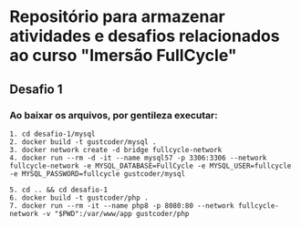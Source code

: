 # Repositório para armazenar atividades e desafios relacionados ao curso "Imersão FullCycle"

## Desafio 1
### Ao baixar os arquivos, por gentileza executar:

```
1. cd desafio-1/mysql
2. docker build -t gustcoder/mysql .
3. docker network create -d bridge fullcycle-network
4. docker run --rm -d -it --name mysql57 -p 3306:3306 --network fullcycle-network -e MYSQL_DATABASE=FullCycle -e MYSQL_USER=fullcycle -e MYSQL_PASSWORD=fullcycle gustcoder/mysql

5. cd .. && cd desafio-1
6. docker build -t gustcoder/php .
7. docker run --rm -it --name php8 -p 8080:80 --network fullcycle-network -v "$PWD":/var/www/app gustcoder/php
```